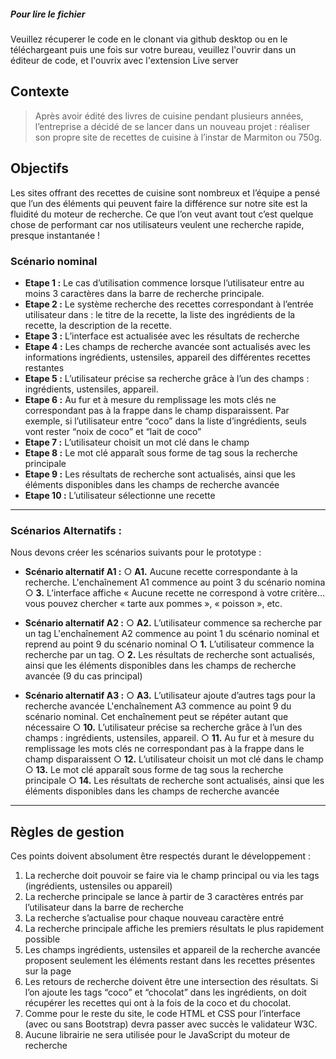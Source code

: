 ##### Pour lire le fichier
Veuillez récuperer le code en le clonant via github desktop ou en le téléchargeant
puis une fois sur votre bureau, veuillez l'ouvrir dans un éditeur de code, et l'ouvrix avec l'extension Live server



## Contexte
>Après avoir édité des livres de cuisine pendant plusieurs années, l’entreprise a décidé de se lancer dans un nouveau projet : réaliser son propre site de recettes de cuisine à l’instar de Marmiton ou 750g.  

## Objectifs
Les sites offrant des recettes de cuisine sont nombreux et l’équipe a pensé que l’un des éléments qui peuvent faire la différence sur notre site est la fluidité du moteur de recherche. Ce que l’on veut avant tout c’est quelque chose de performant car nos utilisateurs veulent une recherche rapide, presque instantanée !

### Scénario nominal
- **Etape 1 :** Le cas d’utilisation commence lorsque l’utilisateur entre au moins 3 caractères dans la barre de recherche principale.
- **Etape 2 :** Le système recherche des recettes correspondant à l’entrée utilisateur dans : le titre de la recette, la liste des ingrédients de la recette, la description de la recette.
- **Etape 3 :** L’interface est actualisée avec les résultats de recherche
- **Etape 4 :** Les champs de recherche avancée sont actualisés avec les informations ingrédients, ustensiles, appareil des différentes recettes restantes
- **Etape 5 :** L’utilisateur précise sa recherche grâce à l’un des champs : ingrédients, ustensiles, appareil.
- **Etape 6 :** Au fur et à mesure du remplissage les mots clés ne correspondant pas à la frappe dans le champ disparaissent. Par exemple, si l’utilisateur entre “coco” dans la liste d’ingrédients, seuls vont rester “noix de coco” et “lait de coco”
- **Etape 7 :** L’utilisateur choisit un mot clé dans le champ
- **Etape 8 :** Le mot clé apparaît sous forme de tag sous la recherche principale
- **Etape 9 :** Les résultats de recherche sont actualisés, ainsi que les éléments disponibles dans les champs de recherche avancée
- **Etape 10 :** L’utilisateur sélectionne une recette
  
---
### Scénarios Alternatifs :

Nous devons créer les scénarios suivants pour le prototype :
- **Scénario alternatif A1 :**
○ **A1.** Aucune recette correspondante à la recherche. L'enchaînement A1 commence au point 3 du scénario nomina
○ **3.** L’interface affiche « Aucune recette ne correspond à votre critère… vous pouvez chercher « tarte aux pommes », « poisson », etc.

- **Scénario alternatif A2 :**
○ **A2.** L’utilisateur commence sa recherche par un tag
L'enchaînement A2 commence au point 1 du scénario nominal et reprend au point 9 du scénario nominal
○ **1.** L’utilisateur commence la recherche par un tag.
○ **2.** Les résultats de recherche sont actualisés, ainsi que les éléments disponibles dans les
champs de recherche avancée (9 du cas principal)

- **Scénario alternatif A3 :**
○ **A3.** L’utilisateur ajoute d’autres tags pour la recherche avancée
L'enchaînement A3 commence au point 9 du scénario nominal. Cet enchaînement peut se répéter autant que nécessaire 
○ **10.** L’utilisateur précise sa recherche grâce à l’un des champs : ingrédients, ustensiles, appareil.
○ **11.** Au fur et à mesure du remplissage les mots clés ne correspondant pas à la frappe dans le champ disparaissent
○ **12.** L’utilisateur choisit un mot clé dans le champ
○ **13.** Le mot clé apparaît sous forme de tag sous la recherche principale
○ **14.** Les résultats de recherche sont actualisés, ainsi que les éléments disponibles dans les champs de recherche avancée

___
## Règles de gestion
Ces points doivent absolument être respectés durant le développement :
1. La recherche doit pouvoir se faire via le champ principal ou via les tags (ingrédients,
ustensiles ou appareil)
2. La recherche principale se lance à partir de 3 caractères entrés par l’utilisateur dans la
barre de recherche
3. La recherche s’actualise pour chaque nouveau caractère entré
4. La recherche principale affiche les premiers résultats le plus rapidement possible
5. Les champs ingrédients, ustensiles et appareil de la recherche avancée proposent
seulement les éléments restant dans les recettes présentes sur la page
6. Les retours de recherche doivent être une intersection des résultats. Si l’on ajoute les
tags “coco” et “chocolat” dans les ingrédients, on doit récupérer les recettes qui ont à la
fois de la coco et du chocolat.
7. Comme pour le reste du site, le code HTML et CSS pour l’interface (avec ou sans
Bootstrap) devra passer avec succès le validateur W3C.
8. Aucune librairie ne sera utilisée pour le JavaScript du moteur de recherche
   







